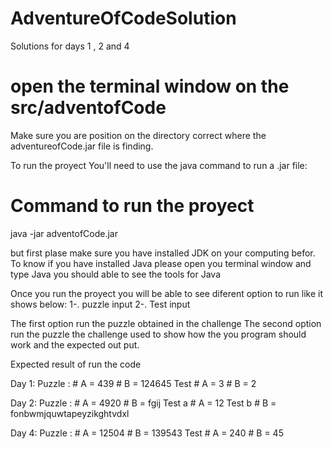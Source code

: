 # AdventureOfCodeSolution
Solutions for days 1 , 2 and 4

# open the terminal window on the src/adventofCode
Make sure you are position on the directory correct where the adventureofCode.jar file is finding.

To run the proyect You'll need to use the java command to run a .jar file:
# Command to run the proyect

java -jar adventofCode.jar

but first plase make sure you have installed JDK on your computing befor. 
To know if you have installed Java please open you terminal window and type Java 
you should able to see the tools for Java

Once you run the proyect you will be able to see diferent option to run like  it shows below:
  1-. puzzle input
  2-. Test input
  
The first option run the puzzle obtained in the challenge 
The second option run the puzzle the challenge used to show how the you program should work and the expected out put.

Expected result of run the code

Day 1:
    Puzzle : 
      # A = 439 
      # B =  124645
    Test
      # A = 3
      # B = 2

Day 2:
  Puzzle : 
      # A = 4920
      # B = fgij 
    Test a
      # A = 12
    Test b
       # B = fonbwmjquwtapeyzikghtvdxl
     
Day 4:
 Puzzle : 
      # A = 12504
      # B = 139543
    Test
      # A = 240
      # B = 45
       
  

      
